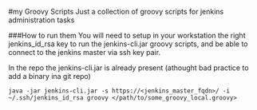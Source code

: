 #my Groovy Scripts
Just a collection of groovy scripts for jenkins administration tasks

###How to run them
You will need to setup in your workstation the right jenkins_id_rsa key to run the jenkins-cli.jar groovy scripts, 
and be able to connect to the jenkins master via ssh key pair.

In the repo the jenkins-cli.jar is already present (athought bad practice to add a binary ina git repo)

```
java -jar jenkins-cli.jar -s https://<jenkins_master_fqdn>/ -i ~/.ssh/jenkins_id_rsa groovy </path/to/some_groovy_local.groovy>
```

